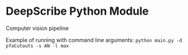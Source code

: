 # DeepScribe Python Module 

Computer vision pipeline

Example of running with command line arguments:
`python main.py -d pfaCutouts -s AN -l max` 
